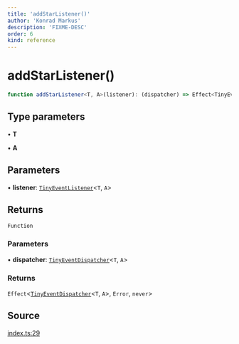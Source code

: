 ```yaml
---
title: 'addStarListener()'
author: 'Konrad Markus'
description: 'FIXME-DESC'
order: 6
kind: reference
---
```


# addStarListener()

```ts
function addStarListener<T, A>(listener): (dispatcher) => Effect<TinyEventDispatcher<T, A>, Error, never>;
```

## Type parameters

• **T**

• **A**

## Parameters

• **listener**: [`TinyEventListener`](/projects/konkerdev-tiny-event-fp/reference/type-aliases/tinyeventlistener)\<`T`, `A`\>

## Returns

`Function`

### Parameters

• **dispatcher**: [`TinyEventDispatcher`](/projects/konkerdev-tiny-event-fp/reference/type-aliases/tinyeventdispatcher)\<`T`, `A`\>

### Returns

`Effect`\<[`TinyEventDispatcher`](/projects/konkerdev-tiny-event-fp/reference/type-aliases/tinyeventdispatcher)\<`T`, `A`\>, `Error`, `never`\>

## Source

[index.ts:29](https://github.com/konkerdotdev/tiny-event-fp/blob/35c286bc511870798a7f3d70c0cc704e7c0c0006/src/index.ts#L29)
